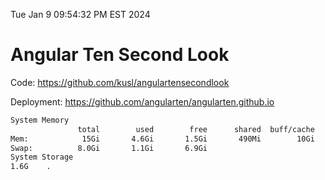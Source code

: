 Tue Jan  9 09:54:32 PM EST 2024

# Angular Ten Second Look

Code: https://github.com/kusl/angulartensecondlook

Deployment: https://github.com/angularten/angularten.github.io

```bash
System Memory
               total        used        free      shared  buff/cache   available
Mem:            15Gi       4.6Gi       1.5Gi       490Mi        10Gi        10Gi
Swap:          8.0Gi       1.1Gi       6.9Gi
System Storage
1.6G	.
